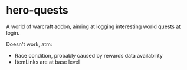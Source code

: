 # hero-quests

A world of warcraft addon, aiming at logging interesting world quests at login.

Doesn't work, atm:

- Race condition, probably caused by rewards data availability
- ItemLinks are at base level

